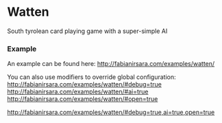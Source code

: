 # Watten

South tyrolean card playing game with a super-simple AI

### Example

An example can be found here: <a href="http://fabianirsara.com/examples/watten/">http://fabianirsara.com/examples/watten/</a>

You can also use modifiers to override global configuration:
<a href="http://fabianirsara.com/examples/watten/#debug=true">http://fabianirsara.com/examples/watten/#debug=true</a>
<a href="http://fabianirsara.com/examples/watten/#ai=true">http://fabianirsara.com/examples/watten/#ai=true</a>
<a href="http://fabianirsara.com/examples/watten/#open=true">http://fabianirsara.com/examples/watten/#open=true</a>

<a href="http://fabianirsara.com/examples/watten/#debug=true,ai=true,open=true">http://fabianirsara.com/examples/watten/#debug=true,ai=true,open=true</a>

